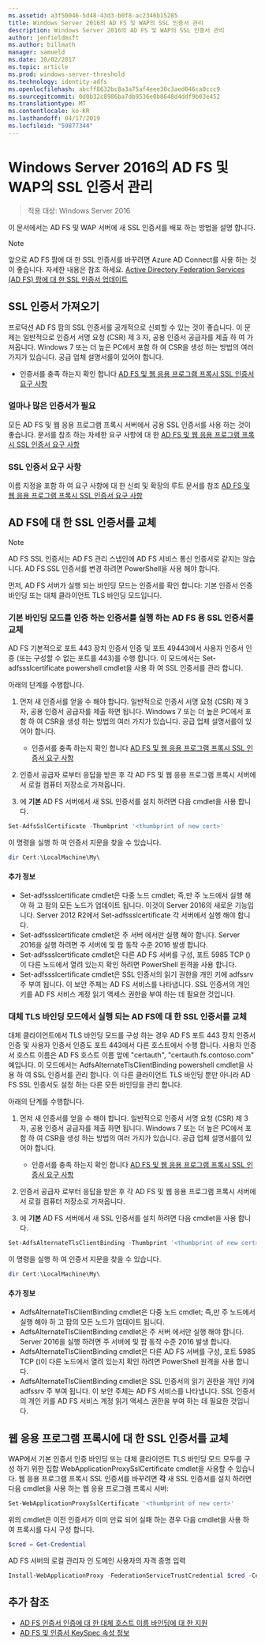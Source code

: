```yaml
---
ms.assetid: a3f50046-5d48-43d3-b0f8-ac2346b15285
title: Windows Server 2016의 AD FS 및 WAP의 SSL 인증서 관리
description: Windows Server 2016의 AD FS 및 WAP의 SSL 인증서 관리
author: jenfieldmsft
ms.author: billmath
manager: samueld
ms.date: 10/02/2017
ms.topic: article
ms.prod: windows-server-threshold
ms.technology: identity-adfs
ms.openlocfilehash: abcff8632bc8a3a75af4eee30c3aed046ca0ccc9
ms.sourcegitcommit: 0d0b32c8986ba7db9536e0b8648d4ddf9b03e452
ms.translationtype: MT
ms.contentlocale: ko-KR
ms.lasthandoff: 04/17/2019
ms.locfileid: "59877344"
---
```

# <a name="managing-ssl-certificates-in-ad-fs-and-wap-in-windows-server-2016"></a>Windows Server 2016의 AD FS 및 WAP의 SSL 인증서 관리

>적용 대상: Windows Server 2016

이 문서에서는 AD FS 및 WAP 서버에 새 SSL 인증서를 배포 하는 방법을 설명 합니다.

>[!NOTE]
>앞으로 AD FS 팜에 대 한 SSL 인증서를 바꾸려면 Azure AD Connect를 사용 하는 것이 좋습니다.  자세한 내용은 참조 하세요. [Active Directory Federation Services (AD FS) 팜에 대 한 SSL 인증서 업데이트](https://docs.microsoft.com/azure/active-directory/connect/active-directory-aadconnectfed-ssl-update)

## <a name="obtaining-your-ssl-certificates"></a>SSL 인증서 가져오기
프로덕션 AD FS 팜의 SSL 인증서를 공개적으로 신뢰할 수 있는 것이 좋습니다. 이 문제는 일반적으로 인증서 서명 요청 (CSR) 제 3 자, 공용 인증서 공급자를 제출 하 여 가져옵니다. Windows 7 또는 더 높은 PC에서 포함 하 여 CSR을 생성 하는 방법의 여러 가지가 있습니다. 공급 업체 설명서를이 있어야 합니다.

- 인증서를 충족 하는지 확인 합니다 [AD FS 및 웹 응용 프로그램 프록시 SSL 인증서 요구 사항](https://technet.microsoft.com/windows-server-docs/identity/ad-fs/overview/AD-FS-2016-Requirements#BKMK_1)

### <a name="how-many-certificates-are-needed"></a>얼마나 많은 인증서가 필요
모든 AD FS 및 웹 응용 프로그램 프록시 서버에서 공용 SSL 인증서를 사용 하는 것이 좋습니다. 문서를 참조 하는 자세한 요구 사항에 대 한 [AD FS 및 웹 응용 프로그램 프록시 SSL 인증서 요구 사항](https://technet.microsoft.com/windows-server-docs/identity/ad-fs/overview/AD-FS-2016-Requirements#BKMK_1)

### <a name="ssl-certificate-requirements"></a>SSL 인증서 요구 사항
이름 지정을 포함 하 여 요구 사항에 대 한 신뢰 및 확장의 루트 문서를 참조 [AD FS 및 웹 응용 프로그램 프록시 SSL 인증서 요구 사항](https://technet.microsoft.com/windows-server-docs/identity/ad-fs/overview/AD-FS-2016-Requirements#BKMK_1)

## <a name="replacing-the-ssl-certificate-for-ad-fs"></a>AD FS에 대 한 SSL 인증서를 교체
> [!NOTE]
> AD FS SSL 인증서는 AD FS 관리 스냅인에 AD FS 서비스 통신 인증서로 같지는 않습니다. AD FS SSL 인증서를 변경 하려면 PowerShell을 사용 해야 합니다.

먼저, AD FS 서버가 실행 되는 바인딩 모드는 인증서를 확인 합니다: 기본 인증서 인증 바인딩 또는 대체 클라이언트 TLS 바인딩 모드입니다.

### <a name="replacing-the-ssl-certificate-for-ad-fs-running-in-default-certificate-authentication-binding-mode"></a>기본 바인딩 모드를 인증 하는 인증서를 실행 하는 AD FS 용 SSL 인증서를 교체
AD FS 기본적으로 포트 443 장치 인증서 인증 및 포트 49443에서 사용자 인증서 인증 (또는 구성할 수 없는 포트를 443)를 수행 합니다.
이 모드에서는 Set-adfssslcertificate powershell cmdlet을 사용 하 여 SSL 인증서를 관리 합니다.

아래의 단계를 수행합니다.

1. 먼저 새 인증서를 얻을 수 해야 합니다. 일반적으로 인증서 서명 요청 (CSR) 제 3 자, 공용 인증서 공급자를 제출 하면 됩니다. Windows 7 또는 더 높은 PC에서 포함 하 여 CSR을 생성 하는 방법의 여러 가지가 있습니다. 공급 업체 설명서를이 있어야 합니다.

    * 인증서를 충족 하는지 확인 합니다 [AD FS 및 웹 응용 프로그램 프록시 SSL 인증서 요구 사항](https://technet.microsoft.com/windows-server-docs/identity/ad-fs/overview/AD-FS-2016-Requirements#BKMK_1)

1. 인증서 공급자 로부터 응답을 받은 후 각 AD FS 및 웹 응용 프로그램 프록시 서버에서 로컬 컴퓨터 저장소로 가져옵니다.

1. 에 **기본** AD FS 서버에서 새 SSL 인증서를 설치 하려면 다음 cmdlet을 사용 합니다.

```powershell
Set-AdfsSslCertificate -Thumbprint '<thumbprint of new cert>'
```

이 명령을 실행 하 여 인증서 지문을 찾을 수 있습니다.

```powershell
dir Cert:\LocalMachine\My\
```

#### <a name="additional-notes"></a>추가 정보

* Set-adfssslcertificate cmdlet은 다중 노드 cmdlet; 즉,만 주 노드에서 실행 해야 하 고 팜의 모든 노드가 업데이트 됩니다. 이것이 Server 2016의 새로운 기능입니다. Server 2012 R2에서 Set-adfssslcertificate 각 서버에서 실행 해야 합니다.
* Set-adfssslcertificate cmdlet은 주 서버 에서만 실행 해야 합니다. Server 2016을 실행 하려면 주 서버에 및 팜 동작 수준 2016 발생 합니다.
* Set-adfssslcertificate cmdlet은 다른 AD FS 서버를 구성, 포트 5985 TCP ()이 다른 노드에서 열려 있는지 확인 하려면 PowerShell 원격을 사용 합니다.
* Set-adfssslcertificate cmdlet은 SSL 인증서의 읽기 권한을 개인 키에 adfssrv 주 부여 됩니다. 이 보안 주체는 AD FS 서비스를 나타냅니다. SSL 인증서의 개인 키를 AD FS 서비스 계정 읽기 액세스 권한을 부여 하는 데 필요한 것입니다.

### <a name="replacing-the-ssl-certificate-for-ad-fs-running-in-alternate-tls-binding-mode"></a>대체 TLS 바인딩 모드에서 실행 되는 AD FS에 대 한 SSL 인증서를 교체
대체 클라이언트에서 TLS 바인딩 모드를 구성 하는 경우 AD FS 포트 443 장치 인증서 인증 및 사용자 인증서 인증도 포트 443에서 다른 호스트에서 수행 합니다. 사용자 인증서 호스트 이름은 AD FS 호스트 이름 앞에 "certauth", "certauth.fs.contoso.com" 예입니다.
이 모드에서는 AdfsAlternateTlsClientBinding powershell cmdlet을 사용 하 여 SSL 인증서를 관리 합니다. 이 다른 클라이언트 TLS 바인딩 뿐만 아니라 AD FS SSL 인증서도 설정 하는 다른 모든 바인딩을 관리 합니다.

아래의 단계를 수행합니다.

1. 먼저 새 인증서를 얻을 수 해야 합니다. 일반적으로 인증서 서명 요청 (CSR) 제 3 자, 공용 인증서 공급자를 제출 하면 됩니다. Windows 7 또는 더 높은 PC에서 포함 하 여 CSR을 생성 하는 방법의 여러 가지가 있습니다. 공급 업체 설명서를이 있어야 합니다.

    * 인증서를 충족 하는지 확인 합니다 [AD FS 및 웹 응용 프로그램 프록시 SSL 인증서 요구 사항](https://technet.microsoft.com/windows-server-docs/identity/ad-fs/overview/AD-FS-2016-Requirements#BKMK_1)

1. 인증서 공급자 로부터 응답을 받은 후 각 AD FS 및 웹 응용 프로그램 프록시 서버에서 로컬 컴퓨터 저장소로 가져옵니다.

1. 에 **기본** AD FS 서버에서 새 SSL 인증서를 설치 하려면 다음 cmdlet을 사용 합니다.

```powershell
Set-AdfsAlternateTlsClientBinding -Thumbprint '<thumbprint of new cert>'
```

이 명령을 실행 하 여 인증서 지문을 찾을 수 있습니다.

```powershell
dir Cert:\LocalMachine\My\
```

#### <a name="additional-notes"></a>추가 정보

* AdfsAlternateTlsClientBinding cmdlet은 다중 노드 cmdlet; 즉,만 주 노드에서 실행 해야 하 고 팜의 모든 노드가 업데이트 됩니다.
* AdfsAlternateTlsClientBinding cmdlet은 주 서버 에서만 실행 해야 합니다. Server 2016을 실행 하려면 주 서버에 및 팜 동작 수준 2016 발생 합니다.
* AdfsAlternateTlsClientBinding cmdlet은 다른 AD FS 서버를 구성, 포트 5985 TCP ()이 다른 노드에서 열려 있는지 확인 하려면 PowerShell 원격을 사용 합니다.
* AdfsAlternateTlsClientBinding cmdlet은 SSL 인증서의 읽기 권한을 개인 키에 adfssrv 주 부여 됩니다. 이 보안 주체는 AD FS 서비스를 나타냅니다. SSL 인증서의 개인 키를 AD FS 서비스 계정 읽기 액세스 권한을 부여 하는 데 필요한 것입니다.

## <a name="replacing-the-ssl-certificate-for-the-web-application-proxy"></a>웹 응용 프로그램 프록시에 대 한 SSL 인증서를 교체
WAP에서 기본 인증서 인증 바인딩 또는 대체 클라이언트 TLS 바인딩 모드 모두를 구성 하기 위한 집합 WebApplicationProxySslCertificate cmdlet을 사용할 수 있습니다.
웹 응용 프로그램 프록시 SSL 인증서를 바꾸려면 **각** 새 SSL 인증서를 설치 하려면 다음 cmdlet을 사용 하는 웹 응용 프로그램 프록시 서버:

```powershell
Set-WebApplicationProxySslCertificate '<thumbprint of new cert>'
```

위의 cmdlet은 이전 인증서가 이미 만료 되어 실패 하는 경우 다음 cmdlet을 사용 하 여 프록시를 다시 구성 합니다.

```powershell
$cred = Get-Credential
```

AD FS 서버의 로컬 관리자 인 도메인 사용자의 자격 증명 입력

```powershell
Install-WebApplicationProxy -FederationServiceTrustCredential $cred -CertificateThumbprint '<thumbprint of new cert>' -FederationServiceName 'fs.contoso.com'
```

## <a name="additional-references"></a>추가 참조  
* [AD FS 인증서 인증에 대 한 대체 호스트 이름 바인딩에 대 한 지원](../operations/AD-FS-support-for-alternate-hostname-binding-for-certificate-authentication.md)
* [AD FS 및 인증서 KeySpec 속성 정보](../technical-reference/AD-FS-and-KeySpec-Property.md)
